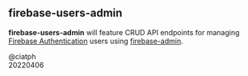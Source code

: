 ## firebase-users-admin

**firebase-users-admin** will feature CRUD API endpoints for managing [Firebase Authentication](https://firebase.google.com/docs/auth) users using [firebase-admin](https://firebase.google.com/docs/admin/setup).

@ciatph  
20220406
